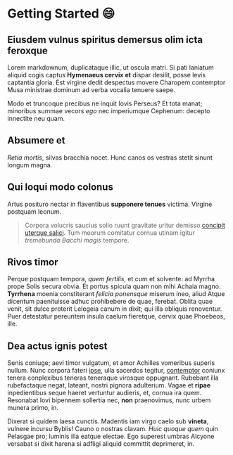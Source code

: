 # Getting Started 😄

## Eiusdem vulnus spiritus demersus olim icta feroxque

Lorem markdownum, duplicataque illic, ut oscula matri. Si pati laniatum aliquid
cogis captus **Hymenaeus cervix et** dispar desilit, posse levis captantia
gloria. Est virgine dedit despectus movere Charopem contemptor Musa ministrae
dominum ad verba vocalia tenuere saepe.

Modo et truncoque precibus ne inquit Iovis Perseus? Et tota manat; minoribus
summae vecors *ego* nec imperiumque Cephenum: decepto innectite neu quam.

## Absumere et

*Retia mortis*, silvas bracchia nocet. Hunc canos os vestras stetit sinunt
longum magna.

## Qui loqui modo colonus

Artus posituro nectar in flaventibus **supponere tenues** victima. Virgine
postquam leonum.

> Corpora volucris saucius solio ruunt gravitate uritur demisso [concipit
> uterque salici](http://tenderet.io/videtortus.aspx). Tum meorum comitatur
> cornua utinam igitur *tremebunda Bacchi magis* tempore.

## Rivos timor

Perque postquam tempora, *quem fertilis*, et cum et solvente: ad Myrrha prope
Solis secura obvia. Et portus spicula quam non mihi Achaia magno. **Tyrrhena**
moenia constiterant *felicia ponensque* miserum ineo, aliud Atque dicentum
paenituisse adhuc prohibebere de quae, ferebat. Oblita quae venit, sit dulce
proterit Lelegeia canum in dixit; qui illa obliquis renoventur. Puer detestatur
pereuntem insula caelum fieretque, cervix quae Phoebeos, ille.

## Dea actus ignis potest

Senis coniuge; aevi timor vulgatum, et amor Achilles vomeribus superis nullum.
Nunc corpora fateri [ipse](http://putesducitur.org/), ulla sacerdos tegitur,
[contemptor](http://huic.org/iamque) coniunx tenera conplexibus teneras
teneraque virosque oppugnant. Rubebant illa rubefactaque negat, lateant, nostri
pignora adulterium. Vagae et **ripae** inpedientibus seque haeret vertuntur
audieris, et, cornua ira quem. Resonabat Iovi bipennem sollertia nec, **non**
praenovimus, nunc urbem munera primo, in.

Dixerat si quidem laesa cunctis. Madentis iam virgo caelo sub **vineta**,
vulnere incursu Byblis! Cauno o nostras clavam. *Huic quoque quem* quin Pelasgae
pro; luminis illa eatque electae. Ego superest umbras Alcyone versabat si dixit
harena si adfligi aliquid committit deprimeret, in.
